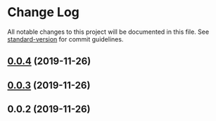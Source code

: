 # Change Log

All notable changes to this project will be documented in this file. See [standard-version](https://github.com/conventional-changelog/standard-version) for commit guidelines.

## [0.0.4](https://github.com/nanndoj/xroad-client/compare/v0.0.3...v0.0.4) (2019-11-26)



## [0.0.3](https://github.com/nanndoj/xroad-client/compare/v0.0.2...v0.0.3) (2019-11-26)



## 0.0.2 (2019-11-26)
